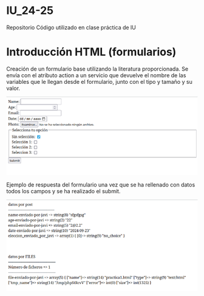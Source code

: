 # IU_24-25
Repositorio Código utilizado en clase práctica de IU

# Introducción HTML (formularios)

Creación de un formulario base utilizando la literatura proporcionada.
Se envía con el atributo action a un servicio que devuelve el nombre de las variables que le llegan desde el formulario, junto con el tipo y tamaño y su valor.

![formulario base](EjemploFormularioIntroHTML.png)

Ejemplo de respuesta del formulario una vez que se ha rellenado con datos todos los campos y se ha realizado el submit.

![respuesta formulario base](RespuestaEjemploFormularioIntroHTML.png)





